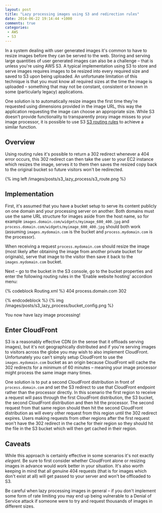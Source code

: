 ```yaml
---
layout: post
title: "Lazy processing images using S3 and redirection rules"
date: 2014-06-22 19:14:44 +1000
comments: true
categories:
 - AWS
 - S3
---
```

<p>
    In a system dealing with user generated images it's common to have to resize images before they can be served to the web.
    Storing and serving large quantities of user generated images can also be a challenge – that is unless you're using
    AWS S3. A typical implementation using S3 to store and serve images requires images to be resized into every required
    size and saved to S3 upon being uploaded. An unfortunate limitation of this technique is that you must know all
     required sizes at the time the image is uploaded – something that may not be constant, consistent or known in some
     (particularly legacy) applications.
</p>
<p>
     One solution is to automatically resize images the first time they're requested
     using dimensions provided in the image URL, this way the application requesting the image can choose an appropriate
     size. While S3 doesn't provide functionality to transparently proxy image misses to your image processor, it is
     possible to use S3 <a href="http://docs.aws.amazon.com/AmazonS3/latest/dev/HowDoIWebsiteConfiguration.html">S3
     routing rules</a> to achieve a similar function.
</p>
<h2>Overview</h2>
<p>
    Using routing rules it's possible to return a 302 redirect whenever a 404 error occurs, this 302 redirect can then
    take the user to your EC2 instance which resizes the image, serves it to them then saves the resized copy back to
     the original bucket so future visitors won't be redirected.
</p>
{% img left /images/posts/s3_lazy_process/s3_route.png %}
<h2>Implementation</h2>
<p>
    First, it's assumed that you have a bucket setup to serve its content publicly on one domain and your processing
    server on another. Both domains must use the same URL structure for images aside from the host name, so for example
     <code>images.domain.com/widgets/myimage_600_400.jpg</code> and <code>process.domain.com/widgets/myimage_600_400.jpg</code>
     should both work (assuming <code>images.mydomain.com</code> is the bucket and <code>process.mydomain.com</code> is the processor).
</p>
<p>
    When receiving a request <code>process.mydomain.com</code> should resize the image (most likely after obtaining the
    image from another private bucket for originals), serve that image to the visitor then save it back to
    the <code>images.mydomain.com</code> bucket.
</p>
<p>
    Next – go to the bucket in the S3 console, go to the bucket properties and enter the following routing rules
    in the 'Enable website hosting' accordion menu:
</p>
{% codeblock Routing.xml %}
<RoutingRules>
    <RoutingRule>
        <Condition>
            <HttpErrorCodeReturnedEquals>404</HttpErrorCodeReturnedEquals>
        </Condition>
        <Redirect>
            <HostName>process.domain.com</HostName>
            <HttpRedirectCode>302</HttpRedirectCode>
        </Redirect>
    </RoutingRule>
</RoutingRules>

{% endcodeblock %}
{% img /images/posts/s3_lazy_process/bucket_config.png %}
<p>
    You now have lazy image processing!
</p>
<h2>Enter CloudFront</h2>
<p>
    S3 is a reasonably effective CDN (in the sense that it offloads serving images), but it's not geographically
    distributed and if you're serving images to visitors across the globe you may wish to also implement CloudFront.
    Unfortunately you can't simply setup CloudFront to use the <code>images.mydomain.com</code> bucket as an origin because
     CloudFront will cache the 302 redirects for a minimum of 60 minutes – meaning your image processor might process the same image many times.
</p>
<p>
    One solution is to put a second CloudFront distribution in front of <code>process.domain.com</code> and set the S3
    redirect to use that CloudFront endpoint rather than the processor directly. In this scenario the first region to receive
     a request will pass through the first CloudFront distribution, the S3 bucket, the second CloudFront distribution
     and then hit the processor. The second request from that same region should then hit the second CloudFront distribution
     as will every other request from this region until the 302 redirect expires.
     Users making requests from other regions after the first request won't have the 302 redirect in the cache for their region
     so they should hit the file in the S3 bucket which will then get cached in their region.
</p>
<h2>Caveats</h2>
<p>
    While this approach is certainly effective in some scenarios it's not exactly <em>elegant</em>.
    Be sure to first consider whether CloudFront alone or
    resizing images in advance would work better in your situation. It's also worth keeping in mind that all genuine
    404 requests (that is for images which don't exist at all) will get passed to your server and won't be offloaded to S3.
</p>
<p>
    Be careful when lazy processing images in general – if you don't implement some form of rate limiting you may
      end up being vulnerable to a Denial of Service attack if someone were to try and request thousands of images in
      different sizes.
</p>

